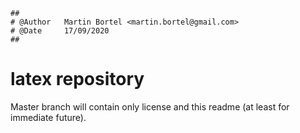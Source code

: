 ```
##
# @Author	Martin Bortel <martin.bortel@gmail.com>
# @Date		17/09/2020
##
```

# latex repository
Master branch will contain only license and this readme (at least for immediate future).
